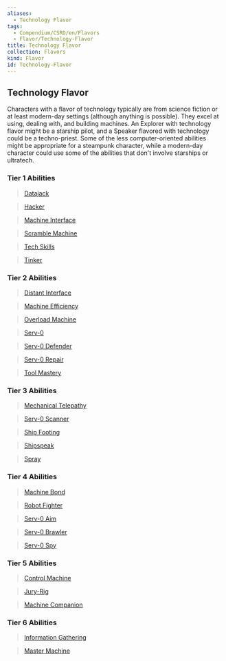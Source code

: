 ```yaml
---
aliases:
  - Technology Flavor
tags:
  - Compendium/CSRD/en/Flavors
  - Flavor/Technology-Flavor
title: Technology Flavor
collection: Flavors
kind: Flavor
id: Technology-Flavor
---
```

## Technology Flavor    
Characters with a flavor of technology typically are from science fiction or at least modern-day settings (although anything is possible). They excel at using, dealing with, and building machines. An Explorer with technology flavor might be a starship pilot, and a Speaker flavored with technology could be a techno-priest. Some of the less computer-oriented abilities might be appropriate for a steampunk character, while a modern-day character could use some of the abilities that don't involve starships or ultratech.    
  
### Tier 1 Abilities  
>[Datajack](Datajack.md)  
>[Hacker](Hacker.md)  
>[Machine Interface](Machine-Interface.md)  
>[Scramble Machine](Scramble-Machine.md)  
>[Tech Skills](Tech-Skills.md)  
>[Tinker](Tinker.md)  
  
###  Tier 2 Abilities  
>[Distant Interface](Distant-Interface.md)  
>[Machine Efficiency](Machine-Efficiency.md)  
>[Overload Machine](Overload-Machine.md)  
>[Serv-0](Serv-0.md)  
>[Serv-0 Defender](Serv-0-Defender.md)  
>[Serv-0 Repair](Serv-0-Repair.md)  
>[Tool Mastery](Tool-Mastery.md)  
  
### Tier 3 Abilities  
>[Mechanical Telepathy](Mechanical-Telepathy.md)  
>[Serv-0 Scanner](Serv-0-Scanner.md)  
>[Ship Footing](Ship-Footing.md)  
>[Shipspeak](Shipspeak.md)  
>[Spray](Spray.md)  
  
### Tier 4 Abilities  
>[Machine Bond](Machine-Bond.md)  
>[Robot Fighter](Robot-Fighter.md)  
>[Serv-0 Aim](Serv-0-Aim.md)  
>[Serv-0 Brawler](Serv-0-Brawler.md)  
>[Serv-0 Spy](Serv-0-Spy.md)  
  
### Tier 5 Abilities  
>[Control Machine](Control-Machine.md)  
>[Jury-Rig](Jury-Rig.md)  
>[Machine Companion](Machine-Companion.md)  
  
### Tier 6 Abilities  
>[Information Gathering](Information-Gathering.md)  
>[Master Machine](Master-Machine.md)  
